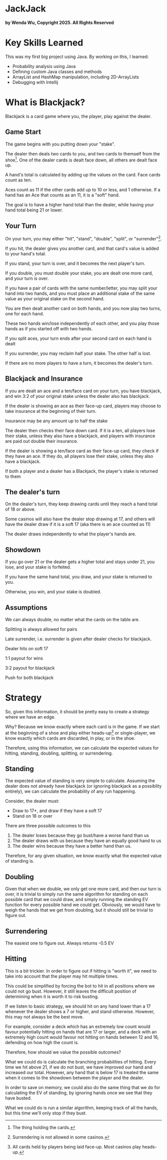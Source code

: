 # JackJack
**by Wenda Wu, Copyright 2025. All Rights Reserved**

# Key Skills Learned
This was my first big project using Java. By working on this, I learned:
* Probability analysis using Java
* Defining custom Java classes and methods
* ArrayList and HashMap manipulation, including 2D-ArrayLists
* Debugging with Intellij

# What is Blackjack?
Blackjack is a card game where you, the player, play against the dealer.

## Game Start

The game begins with you putting down your "stake".

The dealer then deals two cards to you, and two cards to themself from the shoe[^1]. One of the dealer cards is dealt face down, all others are dealt face up.

A hand's total is calculated by adding up the values on the card. Face cards count as ten.

Aces count as 11 if the other cards add up to 10 or less, and 1 otherwise. If a hand has an Ace that counts as an 11, it is a "soft" hand.

The goal is to have a higher hand total than the dealer, while having your hand total being 21 or lower.

## Your Turn

On your turn, you may either "hit", "stand", "double", "split", or "surrender"[^2].

If you hit, the dealer gives you another card, and that card's value is added to your hand's total.

If you stand, your turn is over, and it becomes the next player's turn.

If you double, you must double your stake, you are dealt one more card, and your turn is over.

If you have a pair of cards with the same number/letter, you may split your hand into two hands, and you must place an additional stake of the same value as your original stake on the second hand.

You are then dealt another card on both hands, and you now play two turns, one for each hand.

These two hands win/lose independently of each other, and you play those hands as if you started off with two hands.

If you split aces, your turn ends after your second card on each hand is dealt

If you surrender, you may reclaim half your stake. The other half is lost.

If there are no more players to have a turn, it becomes the dealer's turn.

## Blackjack and Insurance

If you are dealt an ace and a ten/face card on your turn, you have blackjack, and win 3:2 of your original stake unless the dealer also has blackjack.

If the dealer is showing an ace as their face-up card, players may choose to take insurance at the beginning of their turn.

Insurance may be any amount up to half the stake

The dealer then checks their face down card. If it is a ten, all players lose their stake, unless they also have a blackjack, and players with insurance are paid out double their insurance.

If the dealer is showing a ten/face card as their face-up card, they check if they have an ace. If they do, all players lose their stake, unless they also have a blackjack.

If both a player and a dealer has a Blackjack, the player's stake is returned to them

## The dealer's turn

On the dealer's turn, they keep drawing cards until they reach a hand total of 18 or above.

Some casinos will also have the dealer stop drawing at 17, and others will have the dealer draw if it is a soft 17 (aka there is an ace counted as 11)

The dealer draws independently to what the player's hands are.

## Showdown

If you go over 21 or the dealer gets a higher total and stays under 21, you lose, and your stake is forfeited.

If you have the same hand total, you draw, and your stake is returned to you.

Otherwise, you win, and your stake is doubled.

## Assumptions

We can always double, no matter what the cards on the table are.

Splitting is always allowed for pairs

Late surrender, i.e. surrender is given after dealer checks for blackjack.

Dealer hits on soft 17

1:1 payout for wins

3:2 payout for blackjack

Push for both blackjack

# Strategy

So, given this information, it should be pretty easy to create a strategy where we have an edge.
 
Why? Because we know exactly where each card is in the game. If we start at the beginning of a shoe and play either heads-up[^3] or single-player, we know exactly which cards are discarded, in play, or in the shoe.

Therefore, using this information, we can calculate the expected values for hitting, standing, doubling, splitting, or surrendering.

## Standing

The expected value of standing is very simple to calculate. Assuming the dealer does not already have blackjack (or ignoring blackjack as a possiblity entirely), we can calculate the probability of any run happening.

Consider, the dealer must:
* Draw to 17+, and draw if they have a soft 17
* Stand on 18 or over

There are three possible outcomes to this
1. The dealer loses because they go bust/have a worse hand than us
2. The dealer draws with us because they have an equally good hand to us
3. The dealer wins because they have a better hand than us.

Therefore, for any given situation, we know exactly what the expected value of standing is.

## Doubling

Given that when we double, we only get one more card, and then our turn is over, it is trivial to simply run the same algorithm for standing on each possible card that we could draw, and simply running the standing EV function for every possible hand we could get. Obviously, we would have to weigh the hands that we get from doubling, but it should still be trivial to figure out.

## Surrendering

The easiest one to figure out. Always returns -0.5 EV

## Hitting

This is a bit trickier. In order to figure out if hitting is "worth it", we need to take into account that the player may hit multiple times. 

This could be simplified by forcing the bot to hit in all positions where we could not go bust. However, it still leaves the difficult position of determining when it is worth it to risk busting.

If we listen to basic strategy, we should hit on any hand lower than a 17 whenever the dealer shows a 7 or higher, and stand otherwise. However, this may not always be the best move.

For example, consider a deck which has an extremely low count would favour potentially hitting on hands that are 17 or larger, and a deck with an extremely high count would favour not hitting on hands between 12 and 16, defending on how high the count is.

Therefore, how should we value the possible outcomes?

What we could do is calculate the branching probabilities of hitting. Every time we hit above 21, if we do not bust, we have improved our hand and increased our total. However, any hand that is below 17 is treated the same when it comes to the showdown between the player and the dealer.

In order to save on memory, we could also do the same thing that we do for calculating the EV of standing, by ignoring hands once we see that they have busted.

What we could do is run a similar algorithm, keeping track of all the hands, but this time we'll only stop if they bust.

[^1]:The thing holding the cards.
[^2]:Surrendering is not allowed in some casinos.
[^3]:All cards held by players being laid face-up. Most casinos play heads-up.


